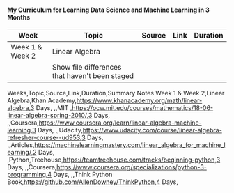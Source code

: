 #### My Curriculum for Learning Data Science and Machine Learning in 3 Months
| Week | Topic | Source | Link | Duration |
| --- | --- | --- | --- | --- | 
| Week 1 & Week 2| Linear Algebra |
|  | Show file differences that haven't been staged |




Weeks,Topic,Source,Link,Duration,Summary Notes
Week 1 & Week 2,Linear Algebra,Khan Academy,https://www.khanacademy.org/math/linear-algebra,3 Days,
,,MIT ,https://ocw.mit.edu/courses/mathematics/18-06-linear-algebra-spring-2010/,3 Days,
,,Coursera,https://www.coursera.org/learn/linear-algebra-machine-learning,3 Days,
,,Udacity,https://www.udacity.com/course/linear-algebra-refresher-course--ud953,3 Days,
,,Articles,https://machinelearningmastery.com/linear_algebra_for_machine_learning/,2 Days,
,Python,Treehouse,https://teamtreehouse.com/tracks/beginning-python,3 Days,
,,Coursera,https://www.coursera.org/specializations/python-3-programming,4 Days,
,,Think Python Book,https://github.com/AllenDowney/ThinkPython,4 Days,
